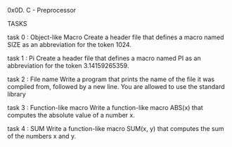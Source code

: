 0x0D. C - Preprocessor

TASKS 

task 0 :  Object-like Macro
Create a header file that defines a macro named SIZE as an abbreviation for the token 1024.

task 1 : Pi
Create a header file that defines a macro named PI as an abbreviation for the token 3.14159265359.

task 2 : File name
Write a program that prints the name of the file it was compiled from, followed by a new line.
You are allowed to use the standard library

task 3 : Function-like macro
Write a function-like macro ABS(x) that computes the absolute value of a number x.

task 4 : SUM
Write a function-like macro SUM(x, y) that computes the sum of the numbers x and y.


